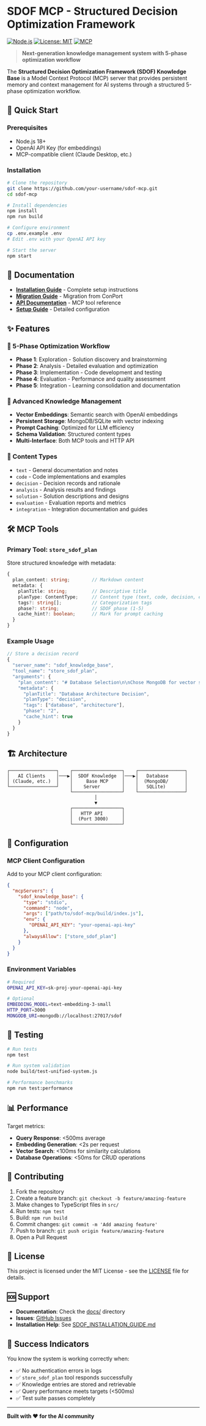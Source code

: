 # SDOF MCP - Structured Decision Optimization Framework

[![Node.js](https://img.shields.io/badge/Node.js-18%2B-green.svg)](https://nodejs.org/)
[![License: MIT](https://img.shields.io/badge/License-MIT-yellow.svg)](https://opensource.org/licenses/MIT)
[![MCP](https://img.shields.io/badge/MCP-Compatible-blue.svg)](https://modelcontextprotocol.io/)

> **Next-generation knowledge management system with 5-phase optimization workflow**

The **Structured Decision Optimization Framework (SDOF) Knowledge Base** is a Model Context Protocol (MCP) server that provides persistent memory and context management for AI systems through a structured 5-phase optimization workflow.

## 🚀 Quick Start

### Prerequisites
- Node.js 18+ 
- OpenAI API Key (for embeddings)
- MCP-compatible client (Claude Desktop, etc.)

### Installation

```bash
# Clone the repository
git clone https://github.com/your-username/sdof-mcp.git
cd sdof-mcp

# Install dependencies
npm install
npm run build

# Configure environment
cp .env.example .env
# Edit .env with your OpenAI API key

# Start the server
npm start
```

## 📖 Documentation

- **[Installation Guide](SDOF_INSTALLATION_GUIDE.md)** - Complete setup instructions
- **[Migration Guide](README_SDOF_MIGRATION.md)** - Migration from ConPort
- **[API Documentation](docs/MCP_USAGE.md)** - MCP tool reference
- **[Setup Guide](docs/SETUP_GUIDE.md)** - Detailed configuration

## ✨ Features

### 🎯 5-Phase Optimization Workflow
- **Phase 1**: Exploration - Solution discovery and brainstorming
- **Phase 2**: Analysis - Detailed evaluation and optimization  
- **Phase 3**: Implementation - Code development and testing
- **Phase 4**: Evaluation - Performance and quality assessment
- **Phase 5**: Integration - Learning consolidation and documentation

### 🧠 Advanced Knowledge Management
- **Vector Embeddings**: Semantic search with OpenAI embeddings
- **Persistent Storage**: MongoDB/SQLite with vector indexing
- **Prompt Caching**: Optimized for LLM efficiency
- **Schema Validation**: Structured content types
- **Multi-Interface**: Both MCP tools and HTTP API

### 🔧 Content Types
- `text` - General documentation and notes
- `code` - Code implementations and examples
- `decision` - Decision records and rationale
- `analysis` - Analysis results and findings
- `solution` - Solution descriptions and designs
- `evaluation` - Evaluation reports and metrics
- `integration` - Integration documentation and guides

## 🛠️ MCP Tools

### Primary Tool: `store_sdof_plan`

Store structured knowledge with metadata:

```typescript
{
  plan_content: string;        // Markdown content
  metadata: {
    planTitle: string;         // Descriptive title
    planType: ContentType;     // Content type (text, code, decision, etc.)
    tags?: string[];           // Categorization tags
    phase?: string;            // SDOF phase (1-5)
    cache_hint?: boolean;      // Mark for prompt caching
  }
}
```

### Example Usage

```javascript
// Store a decision record
{
  "server_name": "sdof_knowledge_base",
  "tool_name": "store_sdof_plan",
  "arguments": {
    "plan_content": "# Database Selection\n\nChose MongoDB for vector storage due to...",
    "metadata": {
      "planTitle": "Database Architecture Decision",
      "planType": "decision",
      "tags": ["database", "architecture"],
      "phase": "2",
      "cache_hint": true
    }
  }
}
```

## 🏗️ Architecture

```
┌─────────────────┐    ┌──────────────────┐    ┌─────────────────┐
│   AI Clients    │───▶│  SDOF Knowledge  │───▶│   Database      │
│ (Claude, etc.)  │    │     Base MCP     │    │  (MongoDB/      │
└─────────────────┘    │    Server        │    │   SQLite)       │
                       └──────────────────┘    └─────────────────┘
                                │
                                ▼
                       ┌──────────────────┐
                       │   HTTP API       │
                       │  (Port 3000)     │
                       └──────────────────┘
```

## 🔧 Configuration

### MCP Client Configuration

Add to your MCP client configuration:

```json
{
  "mcpServers": {
    "sdof_knowledge_base": {
      "type": "stdio",
      "command": "node",
      "args": ["path/to/sdof-mcp/build/index.js"],
      "env": {
        "OPENAI_API_KEY": "your-openai-api-key"
      },
      "alwaysAllow": ["store_sdof_plan"]
    }
  }
}
```

### Environment Variables

```bash
# Required
OPENAI_API_KEY=sk-proj-your-openai-api-key

# Optional
EMBEDDING_MODEL=text-embedding-3-small
HTTP_PORT=3000
MONGODB_URI=mongodb://localhost:27017/sdof
```

## 🧪 Testing

```bash
# Run tests
npm test

# Run system validation
node build/test-unified-system.js

# Performance benchmarks
npm run test:performance
```

## 📊 Performance

Target metrics:
- **Query Response**: <500ms average
- **Embedding Generation**: <2s per request  
- **Vector Search**: <100ms for similarity calculations
- **Database Operations**: <50ms for CRUD operations

## 🤝 Contributing

1. Fork the repository
2. Create a feature branch: `git checkout -b feature/amazing-feature`
3. Make changes to TypeScript files in `src/`
4. Run tests: `npm test`
5. Build: `npm run build`
6. Commit changes: `git commit -m 'Add amazing feature'`
7. Push to branch: `git push origin feature/amazing-feature`
8. Open a Pull Request

## 📄 License

This project is licensed under the MIT License - see the [LICENSE](LICENSE) file for details.

## 🆘 Support

- **Documentation**: Check the [docs/](docs/) directory
- **Issues**: [GitHub Issues](https://github.com/your-username/sdof-mcp/issues)
- **Installation Help**: See [SDOF_INSTALLATION_GUIDE.md](SDOF_INSTALLATION_GUIDE.md)

## 🎉 Success Indicators

You know the system is working correctly when:
- ✅ No authentication errors in logs
- ✅ `store_sdof_plan` tool responds successfully
- ✅ Knowledge entries are stored and retrievable
- ✅ Query performance meets targets (<500ms)
- ✅ Test suite passes completely

---

**Built with ❤️ for the AI community**